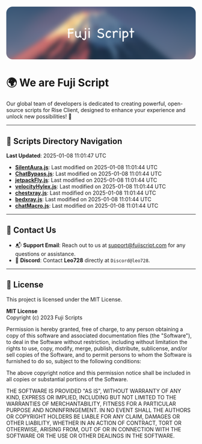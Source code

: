 ![Banner](.github/b.webp)

# 🌍 **We are Fuji Script**

Our global team of developers is dedicated to creating powerful, open-source scripts for Rise Client, designed to enhance your experience and unlock new possibilities! 🌟

---
<!-- SCRIPTS_NAVIGATION_START -->
## 📂 **Scripts Directory Navigation**

**Last Updated**: 2025-01-08 11:01:47 UTC

- **[SilentAura.js](scripts/SilentAura.js)**: Last modified on 2025-01-08 11:01:44 UTC
- **[ChatBypass.js](scripts/ChatBypass.js)**: Last modified on 2025-01-08 11:01:44 UTC
- **[jetpackFly.js](scripts/jetpackFly.js)**: Last modified on 2025-01-08 11:01:44 UTC
- **[velocityHylex.js](scripts/velocityHylex.js)**: Last modified on 2025-01-08 11:01:44 UTC
- **[chestxray.js](scripts/chestxray.js)**: Last modified on 2025-01-08 11:01:44 UTC
- **[bedxray.js](scripts/bedxray.js)**: Last modified on 2025-01-08 11:01:44 UTC
- **[chatMacro.js](scripts/chatMacro.js)**: Last modified on 2025-01-08 11:01:44 UTC

<!-- SCRIPTS_NAVIGATION_END -->

---

## 💬 **Contact Us**  
- 📬 **Support Email**: Reach out to us at [support@fujiscript.com](mailto:support@fujiscript.com) for any questions or assistance.  
- 💬 **Discord**: Contact **Leo728** directly at `Discord@leo728`.

---

## 📜 **License**

This project is licensed under the MIT License.  

**MIT License**  
Copyright (c) 2023 Fuji Scripts  

Permission is hereby granted, free of charge, to any person obtaining a copy of this software and associated documentation files (the "Software"), to deal in the Software without restriction, including without limitation the rights to use, copy, modify, merge, publish, distribute, sublicense, and/or sell copies of the Software, and to permit persons to whom the Software is furnished to do so, subject to the following conditions:  

The above copyright notice and this permission notice shall be included in all copies or substantial portions of the Software.  

THE SOFTWARE IS PROVIDED "AS IS", WITHOUT WARRANTY OF ANY KIND, EXPRESS OR IMPLIED, INCLUDING BUT NOT LIMITED TO THE WARRANTIES OF MERCHANTABILITY, FITNESS FOR A PARTICULAR PURPOSE AND NONINFRINGEMENT. IN NO EVENT SHALL THE AUTHORS OR COPYRIGHT HOLDERS BE LIABLE FOR ANY CLAIM, DAMAGES OR OTHER LIABILITY, WHETHER IN AN ACTION OF CONTRACT, TORT OR OTHERWISE, ARISING FROM, OUT OF OR IN CONNECTION WITH THE SOFTWARE OR THE USE OR OTHER DEALINGS IN THE SOFTWARE.  
